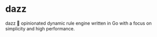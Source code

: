 # dazz
dazz :rocket: opinionated dynamic rule engine written in Go with a focus on simplicity and high performance.
